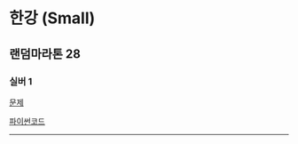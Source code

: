 # 한강 (Small)
## 랜덤마라톤 28
### 실버 1
[문제](https://www.acmicpc.net/problem/12435)

[파이썬코드](12435.py)

---
